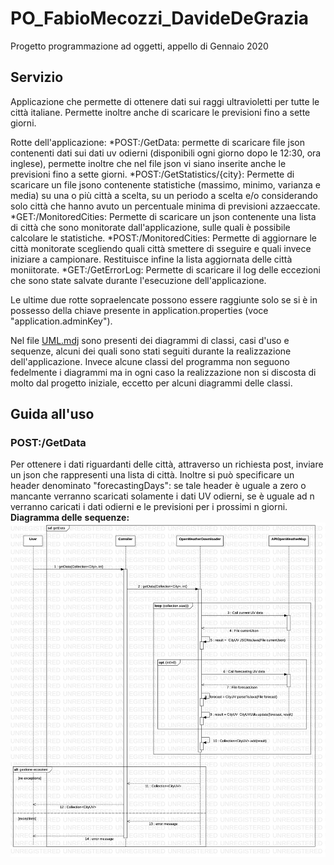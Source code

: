 # PO_FabioMecozzi_DavideDeGrazia
Progetto programmazione ad oggetti, appello di Gennaio 2020

## Servizio

Applicazione che permette di ottenere dati sui raggi ultravioletti per tutte le città italiane. Permette inoltre anche di scaricare le previsioni fino a sette giorni.

Rotte dell'applicazione:
*POST:/GetData: permette di scaricare file json contenenti dati sui dati uv odierni (disponibili ogni giorno dopo le 12:30, ora inglese), permette inoltre che nel file json vi siano inserite anche le previsioni fino a sette giorni.
*POST:/GetStatistics/{city}: Permette di scaricare un file jsono contenente statistiche (massimo, minimo, varianza e media) su una o più città a scelta, su un periodo a scelta e/o considerando solo città che hanno avuto un percentuale minima di previsioni azzaeccate.
*GET:/MonitoredCities: Permette di scaricare un json contenente una lista di città che sono monitorate dall'applicazione, sulle quali è possibile calcolare le statistiche.
*POST:/MonitoredCities: Permette di aggiornare le città monitorate scegliendo quali città smettere di sseguire e quali invece iniziare a campionare. Restituisce infine la lista aggiornata delle città moniitorate.
*GET:/GetErrorLog: Permette di scaricare il log delle eccezioni che sono state salvate durante l'esecuzione dell'applicazione.

Le ultime due rotte sopraelencate possono essere raggiunte solo se si è in possesso della chiave presente in application.properties (voce "application.adminKey").

Nel file [UML.mdj](https://aangrw.db.files.1drv.com/y4mEhRW6T5TB0O0Mho701IYnQXQdDOJF2mQIUPNw_R71E2z5FatOYllR78DkHytWX_s-z2WZ69ykeVfNwLCduu1MFWid4BNliwPp9FYPhB1qqdcoyDOqG2T03lKZzPiVdvYNbpL37gHcxiQJ5Eux9jGGmxijLTeBb1gtI7e4VUQezMYX_q2GLxltMmZADDv3Nse?width=1633&height=961&cropmode=none) sono presenti dei diagrammi di classi, casi d'uso e sequenze, alcuni dei quali sono stati seguiti durante la realizzazione dell'applicazione. Invece alcune classi del programma non seguono fedelmente i diagrammi ma in ogni caso la realizzazione non si discosta di molto dal progetto iniziale, eccetto per alcuni diagrammi delle classi.


## Guida all'uso
### POST:/GetData
Per ottenere i dati riguardanti delle città, attraverso un richiesta post, inviare un json che rappresenti una lista di città. Inoltre si può specificare un header denominato "forecastingDays": se tale header è uguale a zero o mancante verranno scaricati solamente i dati UV odierni, se è uguale ad n verranno caricati i dati odierni e le previsioni per i prossimi n giorni.
**Diagramma delle** **sequenze:**
![](getData.png)
